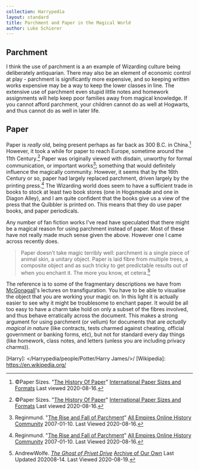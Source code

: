 ```yaml
---
collection: Harrypedia
layout: standard
title: Parchment and Paper in the Magical World
author: Luke Schierer
---
```


## Parchment

I think the use of parchment is a an example of Wizarding culture being
deliberately antiquarian. There may also be an element of economic control at
play - parchment is significantly more expensive, and so keeping written works
expensive may be a way to keep the lower classes in line. The extensive use of
parchment even stupid little notes and homework assignments will help keep poor
families away from magical knowledge. If you cannot afford parchment, your
children cannot do as well at Hogwarts, and thus cannot do as well in later life.

## Paper

Paper is _really_ old, being present perhaps as far back as 300 B.C. in
China.[^200816-7] However, it took a while for paper to reach Europe, sometime
around the 11th Century.[^200816-8] Paper was originally viewed with disdain,
unworthy for formal communication, or important works[^200816-9]; something that
would definitely influence the magically community. However, it seems that by the
16th Century or so, paper had largely replaced parchment, driven largely by the
printing press.[^200816-10] The Wizarding world does seem to have a sufficient
trade in books to stock at least two book stores (one in Hogsmeade and one in
Diagon Alley), and I am quite confident that the books give us a view of the press
that the Quibbler is printed on. This means that they do use paper books, and
paper periodicals.

Any number of fan fiction works I've read have speculated that there might be a
magical reason for using parchment instead of paper. Most of these have not
really made much sense given the above. However one I came across recently
does.

> Paper doesn’t take magic terribly well: parchment is a single piece of
> animal skin, a unitary object. Paper is laid fibre from multiple trees, a
> composite object and as such tricky to get predictable results out of when you
> enchant it. The more you know, et cetera.[^200819-1]

The reference is to some of the fragmentary descriptions we have from
[McGonagall]'s lectures on transfiguration. You have to be able to visualise
the object that you are working your magic on. In this light it is actually
easier to see why it might be troublesome to enchant paper. It would be all
too easy to have a charm take hold on only a subset of the fibres involved, and
thus behave erratically across the document. This makes a strong argument for
using parchment (or vellum) for documents that are _actually magical in nature_
(like contracts, tests charmed against cheating, official government or banking
forms, etc), but not for standard every day things (like homework, class notes,
and letters (unless you are including privacy charms)).

[McGonagall]: /Harrypedia/people/McGonagall/Minerva/
[Dip pen]: https://en.wikipedia.org/wiki/Dip_pen

[Harry]: </Harrypedia/people/Potter/Harry James/>/
[Wikipedia]: https://en.wikipedia.org/

[^230804]: citation needed.

[^200819-1]:
    AndrewWolfe. _[The Ghost of Privet Drive](https://archiveofourown.org/works/21500365)_
    [Archive of Our Own](https://archiveofourown.org) Last Updated 202008-14. Last Viewed 2020-08-19.

[^200816-3]:
    Sinyk. _[Angry Harry and the Seven](https://www.fanfiction.net/s/9750991)_
    [FanFiction](https://www.fanfiction.net/). Last Updated 2013-10-22. Last Viewed
    2020-08-16.

[^200816-4]:
    [Wikipedia](https://en.wikipedia.org/).
    "[Dip pen]" Last Edited 2020-07-24. Last Viewed 2020-08-16

[^200816-5]:
    [Wikipedia](https://en.wikipedia.org/).
    "[Dip pen]" Last Edited 2020-07-24. Last
    Viewed 2020-08-16

[^200816-6]:
    [Wikipedia](https://en.wikipedia.org/).
    "[Dip pen]" Last Edited 2020-07-24. Last
    Viewed 2020-08-16

[^200816-7]:
    ©Paper Sizes. "[The History Of Paper](https://www.papersizes.org/paper-history-overview.htm)"
    [International Paper Sizes and Formats](https://www.papersizes.org/) Last viewed 2020-08-16.

[^200816-8]:
    ©Paper Sizes. "[The History Of Paper](https://www.papersizes.org/paper-history-overview.htm)"
    [International Paper Sizes and Formats](https://www.papersizes.org/) Last viewed
    2020-08-16.

[^200816-9]:
    Reginmund. "[The Rise and Fall of Parchment](http://www.allempires.com/article/index.php?q=parchment)"
    [All Empires Online History Community](http://www.allempires.com/) 2007-01-10. Last Viewed 2020-08-16.

[^200816-10]:
    Reginmund. "[The Rise and Fall of Parchment](https://web.archive.org/web/20170108075941/http://www.allempires.com/article/index.php?q=parchment)"
    [All Empires Online History Community](https://web.archive.org/web/20170220191707/http://www.allempires.com/) 2007-01-10.
    Last Viewed 2020-08-16.

[^210220-2]: you see this in a number of works, but I currently remember:

    - Shygui. _[A Fateful Walk](https://www.fanfiction.net/s/12150047)_
      [Chapter 8](https://www.fanfiction.net/s/12150047/8/A-Fateful-Walk).
      Updated: 2018-09-05; Published: 2016-09-15; Last Viewed: 2021-02-20.
    - Sinyk. _[Angry Harry and the Seven](https://www.fanfiction.net/s/9750991)_
      [Chapter 7](https://www.fanfiction.net/s/9750991/17/Angry-Harry-and-the-Seven)
      Updated: 2013-10-22; Published: 2013-10-09; Last Viewed 2021-02-20.
